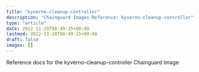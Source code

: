 ```yaml
---
title: "kyverno-cleanup-controller"
description: "Chainguard Images Reference: kyverno-cleanup-controller"
type: "article"
date: 2022-11-28T08:49:15+00:00
lastmod: 2022-11-28T08:49:15+00:00
draft: false
images: []
---
```


Reference docs for the kyverno-cleanup-controller Chainguard Image
